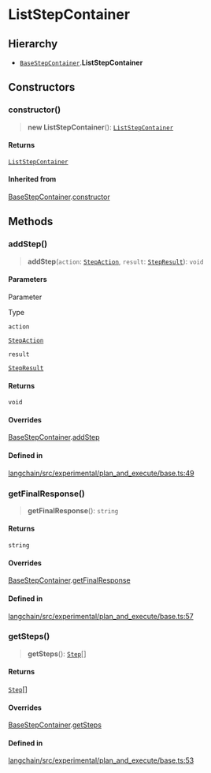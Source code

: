 ListStepContainer
=================

Hierarchy[](#hierarchy "Direct link to Hierarchy")
---------------------------------------------------

*   [`BaseStepContainer`](/docs/api/experimental_plan_and_execute/classes/BaseStepContainer).**ListStepContainer**

Constructors[](#constructors "Direct link to Constructors")
------------------------------------------------------------

### constructor()[](#constructor "Direct link to constructor()")

> **new ListStepContainer**(): [`ListStepContainer`](/docs/api/experimental_plan_and_execute/classes/ListStepContainer)

#### Returns[](#returns "Direct link to Returns")

[`ListStepContainer`](/docs/api/experimental_plan_and_execute/classes/ListStepContainer)

#### Inherited from[](#inherited-from "Direct link to Inherited from")

[BaseStepContainer](/docs/api/experimental_plan_and_execute/classes/BaseStepContainer).[constructor](/docs/api/experimental_plan_and_execute/classes/BaseStepContainer#constructor)

Methods[](#methods "Direct link to Methods")
---------------------------------------------

### addStep()[](#addstep "Direct link to addStep()")

> **addStep**(`action`: [`StepAction`](/docs/api/experimental_plan_and_execute/types/StepAction), `result`: [`StepResult`](/docs/api/experimental_plan_and_execute/types/StepResult)): `void`

#### Parameters[](#parameters "Direct link to Parameters")

Parameter

Type

`action`

[`StepAction`](/docs/api/experimental_plan_and_execute/types/StepAction)

`result`

[`StepResult`](/docs/api/experimental_plan_and_execute/types/StepResult)

#### Returns[](#returns-1 "Direct link to Returns")

`void`

#### Overrides[](#overrides "Direct link to Overrides")

[BaseStepContainer](/docs/api/experimental_plan_and_execute/classes/BaseStepContainer).[addStep](/docs/api/experimental_plan_and_execute/classes/BaseStepContainer#addstep)

#### Defined in[](#defined-in "Direct link to Defined in")

[langchain/src/experimental/plan\_and\_execute/base.ts:49](https://github.com/hwchase17/langchainjs/blob/1c1274d/langchain/src/experimental/plan_and_execute/base.ts#L49)

### getFinalResponse()[](#getfinalresponse "Direct link to getFinalResponse()")

> **getFinalResponse**(): `string`

#### Returns[](#returns-2 "Direct link to Returns")

`string`

#### Overrides[](#overrides-1 "Direct link to Overrides")

[BaseStepContainer](/docs/api/experimental_plan_and_execute/classes/BaseStepContainer).[getFinalResponse](/docs/api/experimental_plan_and_execute/classes/BaseStepContainer#getfinalresponse)

#### Defined in[](#defined-in-1 "Direct link to Defined in")

[langchain/src/experimental/plan\_and\_execute/base.ts:57](https://github.com/hwchase17/langchainjs/blob/1c1274d/langchain/src/experimental/plan_and_execute/base.ts#L57)

### getSteps()[](#getsteps "Direct link to getSteps()")

> **getSteps**(): [`Step`](/docs/api/experimental_plan_and_execute/types/Step)\[\]

#### Returns[](#returns-3 "Direct link to Returns")

[`Step`](/docs/api/experimental_plan_and_execute/types/Step)\[\]

#### Overrides[](#overrides-2 "Direct link to Overrides")

[BaseStepContainer](/docs/api/experimental_plan_and_execute/classes/BaseStepContainer).[getSteps](/docs/api/experimental_plan_and_execute/classes/BaseStepContainer#getsteps)

#### Defined in[](#defined-in-2 "Direct link to Defined in")

[langchain/src/experimental/plan\_and\_execute/base.ts:53](https://github.com/hwchase17/langchainjs/blob/1c1274d/langchain/src/experimental/plan_and_execute/base.ts#L53)
